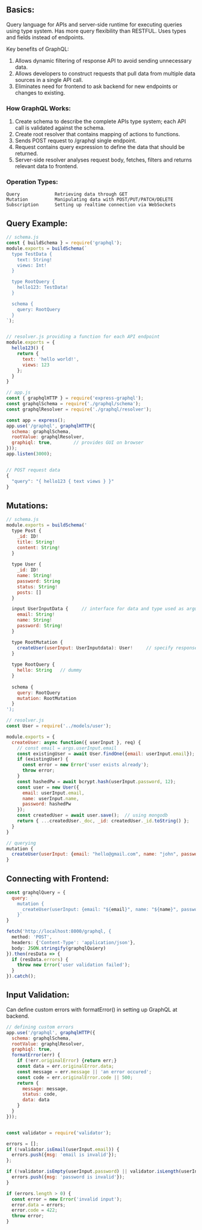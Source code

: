 ## Basics:
Query language for APIs and server-side runtime for executing queries using type system. Has more query flexibility than RESTFUL. Uses types and fields instead of endpoints. 

Key benefits of GraphQL:
1) Allows dynamic filtering of response API to avoid sending unnecessary data.
2) Allows developers to construct requests that pull data from multiple data sources in a single API call. 
3) Eliminates need for frontend to ask backend for new endpoints or changes to existing. 

### How GraphQL Works:
1. Create schema to describe the complete APIs type system; each API call is validated against the schema. 
2. Create root resolver that contains mapping of actions to functions.
3. Sends POST request to /graphql single endpoint.
4. Request contains query expression to define the data that should be returned. 
5. Server-side resolver analyses request body, fetches, filters and returns relevant data to frontend.

### Operation Types:
```
Query             Retrieving data through GET
Mutation          Manipulating data with POST/PUT/PATCH/DELETE
Subscription      Setting up realtime connection via WebSockets
```

## Query Example:
```javascript
// schema.js
const { buildSchema } = require('graphql');
module.exports = buildSchema(`
  type TestData {
    text: String!
    views: Int!
  }

  type RootQuery {
    hello123: TestData!
  }

  schema {
    query: RootQuery
  }
`);


// resolver.js providing a function for each API endpoint
module.exports = {
  hello123() {
    return {
      text: 'hello world!',
      views: 123
    };
  }
}

// app.js
const { graphqlHTTP } = require('express-graphql');
const graphqlSchema = require('./graphql/schema');
const graphqlResolver = require('./graphql/resolver');

const app = express();
app.use('/graphql', graphqlHTTP({
  schema: graphqlSchema,
  rootValue: graphqlResolver,
  graphiql: true,        // provides GUI on browser 
}));
app.listen(3000);


// POST request data
{
  "query": "{ hello123 { text views } }" 
}
```

## Mutations:
```javascript
// schema.js
module.exports = buildSchema('
  type Post {
    _id: ID!
    title: String!
    content: String!
  }
  
  type User {
    _id: ID!
    name: String!
    password: String
    status: String!
    posts: []
  }

  input UserInputData {     // interface for data and type used as argument 
    email: String!
    name: String!
    password: String!
  }

  type RootMutation {
    createUser(userInput: UserInputdata): User!     // specify response layout as type User
  }
  
  type RootQuery {
    hello: String   // dummy
  }
  
  schema {
    query: RootQuery
    mutation: RootMutation
  }
');
```
```javascript
// resolver.js
const User = require('../models/user');

module.exports = {
  createUser: async function({ userInput }, req) {
    // const email = args.userInput.email
    const existingUser = await User.findOne({email: userInput.email});
    if (existingUser) {
      const error = new Error('user exists already');
      throw error;
    }
    const hashedPw = await bcrypt.hash(userInput.password, 12);
    const user = new User({
      email: userInput.email,
      name: userInput.name,
      password: hashedPw
    });
    const createdUser = await user.save();  // using mongodb
    return { ...createdUser._doc, _id: createdUser._id.toString() };    // _doc returns data without metadata
  }
}
```
```javascript
// querying
mutation {
  createUser(userInput: {email: "hello@gmail.com", name: "john", password: "123"}) { _id email }   // returns _id and email only
}
```

## Connecting with Frontend:
```javascript
const graphqlQuery = {
  query: `
    mutation {
      createUser(userInput: {email: "${email}", name: "${name}", password: "${password}"}) { _id email }
    }` 
}

fetch('http://localhost:8000/graphql, {
  method: 'POST',
  headers: {'Content-Type': 'application/json'},
  body: JSON.stringify(graphqlQuiery)
}).then(resData => {
  if (resData.errors) {
    throw new Error('user validation failed');
  }
}).catch();
```

## Input Validation:
Can define custom errors with formatError() in setting up GraphQL at backend.
```javascript
// defining custom errors
app.use('/graphql', graphqlHTTP({
  schema: graphqlSchema,
  rootValue: graphqlResolver,
  graphiql: true,       
  formatError(err) {
    if (!err.originalError) {return err;}
    const data = err.originalError.data;
    const message = err.message || 'an error occured';
    const code = err.originalError.code || 500;
    return {
      message: message,
      status: code,
      data: data
    }
  }
}));


const validator = require('validator');

errors = [];
if (!validator.isEmail(userInput.email)) {
  errors.push({msg: 'email is invalid'});
};

if (!validator.isEmpty(userInput.password) || validator.isLength(userInput.password, {min: 5}) {
  errors.push({msg: 'password is invalid'});
}

if (errors.length > 0) {
  const error = new Error('invalid input');
  error.data = errors;
  error.code = 422;
  throw error;
}
```
